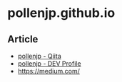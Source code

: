 # pollenjp.github.io

## Article
- [pollenjp - Qiita](https://qiita.com/pollenjp)
- [pollenjp - DEV Profile](https://dev.to/pollenjp)
- https://medium.com/
